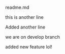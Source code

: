 readme.md

this is another line

Added another line

we are on develop branch

added new feature lol!

